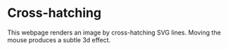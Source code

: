 # Cross-hatching

This webpage renders an image by cross-hatching SVG lines. Moving the mouse produces a subtle 3d effect.
